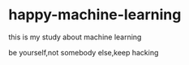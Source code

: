 # happy-machine-learning
this is my study about machine learning

be yourself,not somebody else,keep hacking
